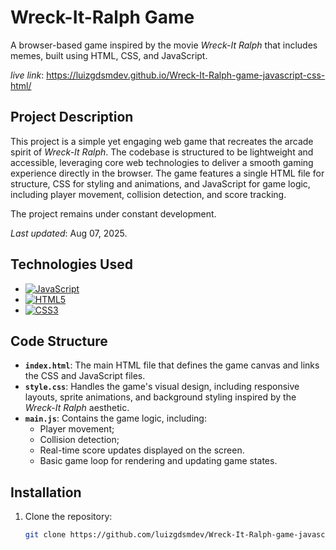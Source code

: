 # Wreck-It-Ralph Game

A browser-based game inspired by the movie *Wreck-It Ralph* that includes memes, built using HTML, CSS, and JavaScript.

*live link*: https://luizgdsmdev.github.io/Wreck-It-Ralph-game-javascript-css-html/

## Project Description

This project is a simple yet engaging web game that recreates the arcade spirit of *Wreck-It Ralph*. The codebase is structured to be lightweight and accessible, leveraging core web technologies to deliver a smooth gaming experience directly in the browser. The game features a single HTML file for structure, CSS for styling and animations, and JavaScript for game logic, including player movement, collision detection, and score tracking.

The project remains under constant development.

*Last updated*: Aug 07, 2025.

## Technologies Used

- [![JavaScript](https://img.shields.io/badge/JavaScript-F7DF1E?style=for-the-badge&logo=javascript&logoColor=black)](https://developer.mozilla.org/en-US/docs/Web/JavaScript)
- [![HTML5](https://img.shields.io/badge/HTML5-E34F26?style=for-the-badge&logo=html5&logoColor=white)](https://developer.mozilla.org/en-US/docs/Web/Guide/HTML/HTML5)
- [![CSS3](https://img.shields.io/badge/CSS3-1572B6?style=for-the-badge&logo=css3&logoColor=white)](https://developer.mozilla.org/en-US/docs/Web/CSS)


## Code Structure

- **`index.html`**: The main HTML file that defines the game canvas and links the CSS and JavaScript files.
- **`style.css`**: Handles the game's visual design, including responsive layouts, sprite animations, and background styling inspired by the *Wreck-It Ralph* aesthetic.
- **`main.js`**: Contains the game logic, including:
  - Player movement;
  - Collision detection;
  - Real-time score updates displayed on the screen.
  - Basic game loop for rendering and updating game states.

## Installation

1. Clone the repository:
   ```bash
   git clone https://github.com/luizgdsmdev/Wreck-It-Ralph-game-javascript-css-html.git